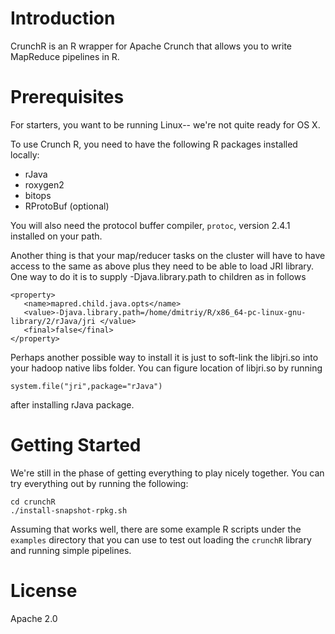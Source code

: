 Introduction
===============
CrunchR is an R wrapper for Apache Crunch that allows you to write MapReduce pipelines in R.

Prerequisites
===============
For starters, you want to be running Linux-- we're not quite ready for OS X.

To use Crunch R, you need to have the following R packages installed locally:
* rJava
* roxygen2
* bitops
* RProtoBuf (optional)

You will also need the protocol buffer compiler, `protoc`, version 2.4.1 installed on your path.

Another thing is that your map/reducer tasks on the cluster will have to have access to the same as above 
plus they need to be able to load JRI library. One way to do it is to supply -Djava.library.path 
to children as in follows 

    <property>
       <name>mapred.child.java.opts</name>
       <value>-Djava.library.path=/home/dmitriy/R/x86_64-pc-linux-gnu-library/2/rJava/jri </value>
       <final>false</final>
    </property>

Perhaps another possible way to install it is just to soft-link the libjri.so into your hadoop native libs folder.
You can figure location of libjri.so by running 

    system.file("jri",package="rJava")

after installing rJava package.


Getting Started
================
We're still in the phase of getting everything to play nicely together. You can try everything out
by running the following:

	cd crunchR
	./install-snapshot-rpkg.sh

Assuming that works well, there are some example R scripts under the `examples` directory that
you can use to test out loading the `crunchR` library and running simple pipelines.

License
=======
Apache 2.0
